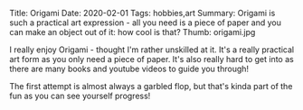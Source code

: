 Title: Origami
Date: 2020-02-01
Tags: hobbies,art
Summary: Origami is such a practical art expression - all you need is a piece of paper and you can make an object out of it: how cool is that?
Thumb: origami.jpg

I really enjoy Origami - thought I'm rather unskilled at it. It's a really practical art form as you only need a piece of paper. It's also really hard to get into as there are many books and youtube videos to guide you through!

The first attempt is almost always a garbled flop, but that's kinda part of the fun as you can see yourself progress!

